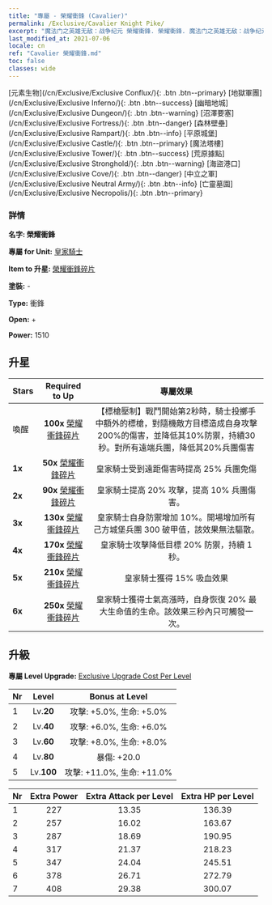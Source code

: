 ```yaml
---
title: "專屬 - 榮耀衝鋒 (Cavalier)"
permalink: /Exclusive/Cavalier Knight Pike/
excerpt: "魔法门之英雄无敌：战争纪元 榮耀衝鋒. 榮耀衝鋒. 魔法门之英雄无敌：战争纪元 專屬 榮耀衝鋒. 皇家騎士 專屬."
last_modified_at: 2021-07-06
locale: cn
ref: "Cavalier 榮耀衝鋒.md"
toc: false
classes: wide
---
```

 [元素生物](/cn/Exclusive/Exclusive Conflux/){: .btn .btn--primary} [地獄軍團](/cn/Exclusive/Exclusive Inferno/){: .btn .btn--success} [幽暗地城](/cn/Exclusive/Exclusive Dungeon/){: .btn .btn--warning} [沼澤要塞](/cn/Exclusive/Exclusive Fortress/){: .btn .btn--danger} [森林壁壘](/cn/Exclusive/Exclusive Rampart/){: .btn .btn--info} [平原城堡](/cn/Exclusive/Exclusive Castle/){: .btn .btn--primary} [魔法塔樓](/cn/Exclusive/Exclusive Tower/){: .btn .btn--success} [荒原據點](/cn/Exclusive/Exclusive Stronghold/){: .btn .btn--warning} [海盜港口](/cn/Exclusive/Exclusive Cove/){: .btn .btn--danger} [中立之軍](/cn/Exclusive/Exclusive Neutral Army/){: .btn .btn--info} [亡靈墓園](/cn/Exclusive/Exclusive Necropolis/){: .btn .btn--primary} 

### 詳情
 **名字: 榮耀衝鋒** 

 **專屬 for Unit:** [皇家騎士](/cn/units/Cavalier/) 

 **Item to 升星:** [榮耀衝鋒碎片](/cn/Items/con_916/)

 **塗裝:** -

 **Type:** 衝鋒

 **Open:** +

 **Power:** 1510

## 升星

  |     Stars    |  Required to Up | 專屬效果 |
  |:-------------|:---------------:|:---------------:|
  |  喚醒  | **100x** [榮耀衝鋒碎片](/cn/Items/con_916/) | 【標槍壓制】戰鬥開始第2秒時，騎士投擲手中額外的標槍，對隨機敵方目標造成自身攻擊200%的傷害，並降低其10%防禦，持續30秒。對所有遠端兵團，降低其20%兵團傷害 |
  | **1x** <i class="fas fa-star"/> | **50x** [榮耀衝鋒碎片](/cn/Items/con_916/) | 皇家騎士受到遠距傷害時提高 25% 兵團免傷 |
  | **2x** <i class="fas fa-star"/> | **90x** [榮耀衝鋒碎片](/cn/Items/con_916/) | 皇家騎士提高 20% 攻擊，提高 10% 兵團傷害。 |
  | **3x** <i class="fas fa-star"/> | **130x** [榮耀衝鋒碎片](/cn/Items/con_916/) | 皇家騎士自身防禦增加 10%。開場增加所有己方城堡兵團 300 破甲值，該效果無法驅散。 |
  | **4x** <i class="fas fa-star"/> | **170x** [榮耀衝鋒碎片](/cn/Items/con_916/) | 皇家騎士攻擊降低目標 20% 防禦，持續 1 秒。 |
  | **5x** <i class="fas fa-star"/> | **210x** [榮耀衝鋒碎片](/cn/Items/con_916/) | 皇家騎士獲得 15% 吸血效果 |
  | **6x** <i class="fas fa-star"/> | **250x** [榮耀衝鋒碎片](/cn/Items/con_916/) | 皇家騎士獲得士氣高漲時，自身恢復 20% 最大生命值的生命。該效果三秒內只可觸發一次。 |


## 升級
 **專屬 Level Upgrade:** [Exclusive Upgrade Cost Per Level](/Exclusive/ExclusiveUpgradeCostPerLevel/)

  |  Nr  |   Level  | Bonus at Level |
  |:-----|:--------:|:--------------:|
  | 1 | Lv.**20** | 攻擊: +5.0%, 生命: +5.0% |
  | 2 | Lv.**40** | 攻擊: +6.0%, 生命: +6.0% |
  | 3 | Lv.**60** | 攻擊: +8.0%, 生命: +8.0% |
  | 4 | Lv.**80** | 暴傷: +20.0 |
  | 5 | Lv.**100** | 攻擊: +11.0%, 生命: +11.0% |


  |  Nr  |  Extra Power | Extra Attack per Level | Extra HP per Level |
  |:-----|:--------:|:--------:|:--------:|
  | 1 | 227 | 13.35 | 136.39 |
  | 2 | 257 | 16.02 | 163.67 |
  | 3 | 287 | 18.69 | 190.95 |
  | 4 | 317 | 21.37 | 218.23 |
  | 5 | 347 | 24.04 | 245.51 |
  | 6 | 378 | 26.71 | 272.79 |
  | 7 | 408 | 29.38 | 300.07 |


